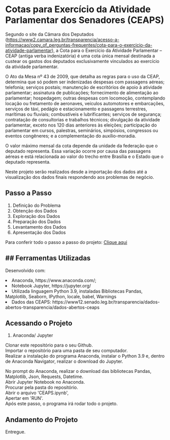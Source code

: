 # Cotas para Exercício da Atividade Parlamentar dos Senadores (CEAPS)
Segundo o site da Câmara dos Deputados (https://www2.camara.leg.br/transparencia/acesso-a-informacao/copy_of_perguntas-frequentes/cota-para-o-exercicio-da-atividade-parlamentar), a Cota para o Exercício da Atividade Parlamentar – CEAP (antiga verba indenizatória) é uma cota única mensal destinada a custear os gastos dos deputados exclusivamente vinculados ao exercício da atividade parlamentar.

O Ato da Mesa nº 43 de 2009, que detalha as regras para o uso da CEAP, determina que só podem ser indenizadas despesas com passagens aéreas; telefonia; serviços postais; manutenção de escritórios de apoio à atividade parlamentar; assinatura de publicações; fornecimento de alimentação ao parlamentar; hospedagem; outras despesas com locomoção, contemplando locação ou fretamento de aeronaves, veículos automotores e embarcações, serviços de táxi, pedágio e estacionamento e passagens terrestres, marítimas ou fluviais; combustíveis e lubrificantes; serviços de segurança; contratação de consultorias e trabalhos técnicos; divulgação da atividade parlamentar, exceto nos 120 dias anteriores às eleições; participação do parlamentar em cursos, palestras, seminários, simpósios, congressos ou eventos congêneres; e a complementação do auxílio-moradia.

O valor máximo mensal da cota depende da unidade da federação que o deputado representa. Essa variação ocorre por causa das passagens aéreas e está relacionada ao valor do trecho entre Brasília e o Estado que o deputado representa.

Neste projeto serão realizados desde a importação dos dados até a visualização dos dados finais respondendo aos problemas de negócio.


## Passo a Passo

1. Definição do Problema
2. Obtenção dos Dados
3. Exploração dos Dados
4. Preparação dos Dados
5. Levantamento dos Dados
6. Apresentação dos Dados

Para conferir todo o passo a passo do projeto:
<a class="nav-link" href="https://medium.com/@liliansmatsumoto/cotas-para-exerc%C3%ADcio-da-atividade-parlamentar-dos-senadores-ceaps-ed9eed322716" target="_blank">Clique aqui</a><br>

## ## Ferramentas Utilizadas

Desenvolvido com:<br>
<li>Anaconda, https://www.anaconda.com/;</li>
<li>Notebook Jupyter, https://jupyter.org/</li>
<li>Utilizada linguagem Python 3.9, instaladas Bibliotecas Pandas, Matplotlib, Seaborn, IPython, locale, babel, Warnings</li>
<li>Dados das CEAPS: https://www12.senado.leg.br/transparencia/dados-abertos-transparencia/dados-abertos-ceaps</li>

## Acessando o Projeto

1. Anaconda/ Jupyter<br>

Clonar este repositório para o seu Github.<br>
Importar o repositório para uma pasta de seu computador.<br>
Realizar a instalação do programa Anaconda, instalar o Python 3.9 e, dentro de Anaconda Navigator, realizar o download do Jupyter.<br>

No prompt do Anaconda, realizar o download das bibliotecas Pandas, Matplotlib, Json, Requests, Datetime.<br>
Abrir Jupyter Notebook no Anaconda.<br>
Procurar pela pasta do repositório.<br>
Abrir o arquivo 'CEAPS.ipynb',<br>
Apertar em 'RUN'.<br>
Após este passo, o programa irá rodar todo o projeto.<br>


## Andamento do Projeto
Entregue.
